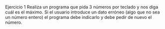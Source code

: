 Ejercicio 1
Realiza un programa que pida 3 números por teclado y nos diga cuál es el máximo. Si el usuario introduce un dato erróneo (algo que no sea un número entero) el programa debe indicarlo y debe pedir de nuevo el número.

